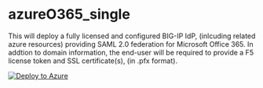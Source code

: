 # azureO365_single

This will deploy a fully licensed and configured BIG-IP IdP, (inlcuding related azure resources) providing SAML 2.0 federation for Microsoft Office 365.  In addtion to domain information, the end-user will be required to provide a F5 license token and SSL certificate(s), (in .pfx format).

[![Deploy to Azure](http://azuredeploy.net/deploybutton.png)](https://azuredeploy.net/)
